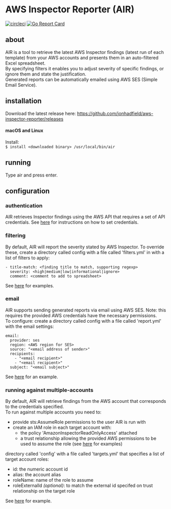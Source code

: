 # AWS Inspector Reporter (AIR)

[![circleci][circleci-image]][circleci-url] [![Go Report Card][go-report-card-image]][go-report-card-url] 

## about
AIR is a tool to retrieve the latest AWS Inspector findings (latest run of each template) from your AWS accounts and presents them in an auto-filtered Excel spreadsheet.  
By specifying filters it enables you to adjust severity of specific findings, or ignore them and state the justification.  
Generated reports can be automatically emailed using AWS SES (Simple Email Service).
 

## installation
Download the latest release here: https://github.com/jonhadfield/aws-inspector-reporter/releases

#### macOS and Linux
  
Install:  
``
$ install <downloaded binary> /usr/local/bin/air
``  

## running

Type air and press enter.

## configuration

### authentication
AIR retrieves Inspector findings using the AWS API that requires a set of API credentials. See [here](https://docs.aws.amazon.com/cli/latest/userguide/cli-chap-getting-started.html#cli-quick-configuration) for instructions on how to set credentials. 

### filtering
By default, AIR will report the severity stated by AWS Inspector. To override these, create a directory called config with a file called 'filters.yml' in with a list of filters to apply:  

    - title-match: <finding title to match, supporting regexp>  
      severity: <high|medium|low|informational|ignore>  
      comment: <comment to add to spreadsheet>

See [here](config/filters.yml.example) for examples.


### email
AIR supports sending generated reports via email using AWS SES. Note: this requires the provided AWS credentials have the necessary permissions.  
To configure: create a directory called config with a file called 'report.yml' with the email settings:

    email:
      provider: ses
      region: <AWS region for SES>
      source: "<email address of sender>"
      recipients:
        - "<email recipient>"
        - "<email recipient>"
      subject: "<email subject>"
 
See [here](config/report.yml.example) for an example.


### running against multiple-accounts
By default, AIR will retrieve findings from the AWS account that corresponds to the credentials specified.  
To run against multiple accounts you need to:  
* provide sts:AssumeRole permissions to the user AIR is run with
* create an IAM role in each target account with:
  * the policy 'AmazonInspectorReadOnlyAccess' attached
  * a trust relationship allowing the provided AWS permissions to be used to assume the role (see [here](docs/TRUST.md) for examples)

directory called 'config' with a file called 'targets.yml' that specifies a list of target account roles:
* id: the numeric account id
* alias: the account alias
* roleName: name of the role to assume
* roleExternalId _(optional)_: to match the external id specifed on trust relationship on the target role  

See [here](config/targets.yml.example) for example.

[circleci-image]: https://circleci.com/gh/jonhadfield/aws-inspector-reporter.svg?style=svg
[circleci-url]: https://circleci.com/gh/jonhadfield/aws-inspector-reporter
[go-report-card-url]: https://goreportcard.com/report/github.com/jonhadfield/aws-inspector-reporter
[go-report-card-image]: https://goreportcard.com/badge/github.com/jonhadfield/aws-inspector-reporter